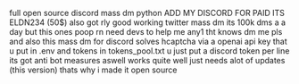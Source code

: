 full open source discord mass dm python ADD MY DISCORD FOR PAID ITS ELDN234 (50$) also got 
rly good working twitter mass dm its 100k dms a a day but this ones poop rn need devs to 
help me any1 tht knows dm me pls and also this mass dm for discord solves hcaptcha via a 
openai api key that u put in .env and tokens in  tokens_pool.txt u just put a discord token per line its got
anti bot measures aswell works quite well just needs alot of updates (this version) thats why i made it open source 

